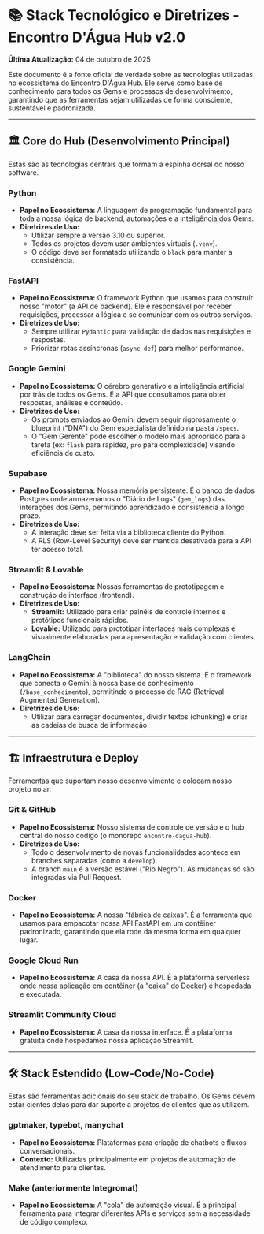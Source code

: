 # 📚 Stack Tecnológico e Diretrizes - Encontro D'Água Hub v2.0

**Última Atualização:** 04 de outubro de 2025

Este documento é a fonte oficial de verdade sobre as tecnologias utilizadas no ecossistema do Encontro D'Água Hub. Ele serve como base de conhecimento para todos os Gems e processos de desenvolvimento, garantindo que as ferramentas sejam utilizadas de forma consciente, sustentável e padronizada.

---

## 🏛️ Core do Hub (Desenvolvimento Principal)

Estas são as tecnologias centrais que formam a espinha dorsal do nosso software.

### Python
-   **Papel no Ecossistema:** A linguagem de programação fundamental para toda a nossa lógica de backend, automações e a inteligência dos Gems.
-   **Diretrizes de Uso:**
    -   Utilizar sempre a versão 3.10 ou superior.
    -   Todos os projetos devem usar ambientes virtuais (`.venv`).
    -   O código deve ser formatado utilizando o `black` para manter a consistência.

### FastAPI
-   **Papel no Ecossistema:** O framework Python que usamos para construir nosso "motor" (a API de backend). Ele é responsável por receber requisições, processar a lógica e se comunicar com os outros serviços.
-   **Diretrizes de Uso:**
    -   Sempre utilizar `Pydantic` para validação de dados nas requisições e respostas.
    -   Priorizar rotas assíncronas (`async def`) para melhor performance.

### Google Gemini
-   **Papel no Ecossistema:** O cérebro generativo e a inteligência artificial por trás de todos os Gems. É a API que consultamos para obter respostas, análises e conteúdo.
-   **Diretrizes de Uso:**
    -   Os prompts enviados ao Gemini devem seguir rigorosamente o blueprint ("DNA") do Gem especialista definido na pasta `/specs`.
    -   O "Gem Gerente" pode escolher o modelo mais apropriado para a tarefa (ex: `flash` para rapidez, `pro` para complexidade) visando eficiência de custo.

### Supabase
-   **Papel no Ecossistema:** Nossa memória persistente. É o banco de dados Postgres onde armazenamos o "Diário de Logs" (`gem_logs`) das interações dos Gems, permitindo aprendizado e consistência a longo prazo.
-   **Diretrizes de Uso:**
    -   A interação deve ser feita via a biblioteca cliente do Python.
    -   A RLS (Row-Level Security) deve ser mantida desativada para a API ter acesso total.

### Streamlit & Lovable
-   **Papel no Ecossistema:** Nossas ferramentas de prototipagem e construção de interface (frontend).
-   **Diretrizes de Uso:**
    -   **Streamlit:** Utilizado para criar painéis de controle internos e protótipos funcionais rápidos.
    -   **Lovable:** Utilizado para prototipar interfaces mais complexas e visualmente elaboradas para apresentação e validação com clientes.

### LangChain
-   **Papel no Ecossistema:** A "biblioteca" do nosso sistema. É o framework que conecta o Gemini à nossa base de conhecimento (`/base_conhecimento`), permitindo o processo de RAG (Retrieval-Augmented Generation).
-   **Diretrizes de Uso:**
    -   Utilizar para carregar documentos, dividir textos (chunking) e criar as cadeias de busca de informação.

---

## 🏗️ Infraestrutura e Deploy

Ferramentas que suportam nosso desenvolvimento e colocam nosso projeto no ar.

### Git & GitHub
-   **Papel no Ecossistema:** Nosso sistema de controle de versão e o hub central do nosso código (o monorepo `encontro-dagua-hub`).
-   **Diretrizes de Uso:**
    -   Todo o desenvolvimento de novas funcionalidades acontece em branches separadas (como a `develop`).
    -   A branch `main` é a versão estável ("Rio Negro"). As mudanças só são integradas via Pull Request.

### Docker
-   **Papel no Ecossistema:** A nossa "fábrica de caixas". É a ferramenta que usamos para empacotar nossa API FastAPI em um contêiner padronizado, garantindo que ela rode da mesma forma em qualquer lugar.

### Google Cloud Run
-   **Papel no Ecossistema:** A casa da nossa API. É a plataforma serverless onde nossa aplicação em contêiner (a "caixa" do Docker) é hospedada e executada.

### Streamlit Community Cloud
-   **Papel no Ecossistema:** A casa da nossa interface. É a plataforma gratuita onde hospedamos nossa aplicação Streamlit.

---

## 🛠️ Stack Estendido (Low-Code/No-Code)

Estas são ferramentas adicionais do seu stack de trabalho. Os Gems devem estar cientes delas para dar suporte a projetos de clientes que as utilizem.

### gptmaker, typebot, manychat
-   **Papel no Ecossistema:** Plataformas para criação de chatbots e fluxos conversacionais.
-   **Contexto:** Utilizadas principalmente em projetos de automação de atendimento para clientes.

### Make (anteriormente Integromat)
-   **Papel no Ecossistema:** A "cola" de automação visual. É a principal ferramenta para integrar diferentes APIs e serviços sem a necessidade de código complexo.

